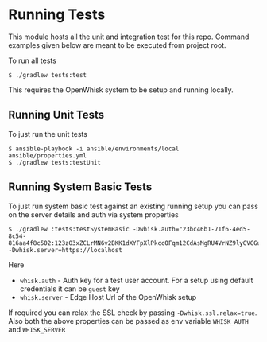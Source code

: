 <!--
#
# Licensed to the Apache Software Foundation (ASF) under one or more
# contributor license agreements.  See the NOTICE file distributed with
# this work for additional information regarding copyright ownership.
# The ASF licenses this file to You under the Apache License, Version 2.0
# (the "License"); you may not use this file except in compliance with
# the License.  You may obtain a copy of the License at
#
#     http://www.apache.org/licenses/LICENSE-2.0
#
# Unless required by applicable law or agreed to in writing, software
# distributed under the License is distributed on an "AS IS" BASIS,
# WITHOUT WARRANTIES OR CONDITIONS OF ANY KIND, either express or implied.
# See the License for the specific language governing permissions and
# limitations under the License.
#
-->

# Running Tests

This module hosts all the unit and integration test for this repo. Command examples given below are meant to be executed
from project root.

To run all tests

    $ ./gradlew tests:test

This requires the OpenWhisk system to be setup and running locally.

## Running Unit Tests

To just run the unit tests

    $ ansible-playbook -i ansible/environments/local ansible/properties.yml
    $ ./gradlew tests:testUnit

## Running System Basic Tests

To just run system basic test against an existing running setup you can pass on the server details and auth via system properties

    $ ./gradlew :tests:testSystemBasic -Dwhisk.auth="23bc46b1-71f6-4ed5-8c54-816aa4f8c502:123zO3xZCLrMN6v2BKK1dXYFpXlPkccOFqm12CdAsMgRU4VrNZ9lyGVCGuMDGIwP" -Dwhisk.server=https://localhost
    
Here

* `whisk.auth` - Auth key for a test user account. For a setup using default credentials it can be `guest` key
* `whisk.server` - Edge Host Url of the OpenWhisk setup

If required you can relax the SSL check by passing `-Dwhisk.ssl.relax=true`. Also both the above properties can be passed as env variable `WHISK_AUTH` and `WHISK_SERVER`
